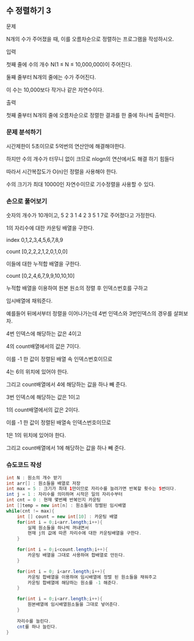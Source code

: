 ## 수 정렬하기 3

문제

N개의 수가 주어졌을 때, 이를 오름차순으로 정렬하는 프로그램을 작성하시오.

입력

첫째 줄에 수의 개수 N(1 ≤ N ≤ 10,000,000)이 주어진다. 

둘째 줄부터 N개의 줄에는 수가 주어진다. 

이 수는 10,000보다 작거나 같은 자연수이다.

출력

첫째 줄부터 N개의 줄에 오름차순으로 정렬한 결과를 한 줄에 하나씩 출력한다.

### 문제 분석하기

시간제한이 5초이므로 5억번의 연산안에 해결해야한다.

하지만 수의 개수가 터무니 없이 크므로 nlogn의 연산에서도 해결 하기 힘들다

따라서 시간복잡도가 O(n)인 정렬을 사용해야 한다.

수의 크기가 최대 10000인 자연수이므로 기수정렬을 사용할 수 있다.

### 손으로 풀어보기

숫자의 개수가 10개이고, 5 2 3 1 4 2 3 5 1 7로 주어졌다고 가정한다.

1의 자리수에 대한 카운팅 배열을 구한다.

index  0,1,2,3,4,5,6,7,8,9

count [0,2,2,2,1,2,0,1,0,0]

이들에 대한 누적합 배열을 구한다.

count [0,2,4,6,7,9,9,10,10,10]

누적합 배열을 이용하여 원본 원소의 정렬 후 인덱스번호를 구하고 

임시배열에 채워준다.

예를들어 뒤에서부터 정렬을 이어나가는데 4번 인덱스와 3번인덱스의 경우를 살펴보자.

4번 인덱스에 해당하는 값은 4이고

4의 count배열에서의 값은 7이다.

이를 -1 한 값이 정렬된 배열 속 인덱스번호이므로

4는 6의 위치에 있어야 한다.

그리고 count배열에서 4에 해당하는 값을 하나 빼 준다.

3번 인덱스에 해당하는 값은 1이고

1의 count배열에서의 값은 2이다.

이를 -1 한 값이 정렬된 배열속 인덱스번호이므로

1은 1의 위치에 있어야 한다.

그리고 count배열에서 1에 해당하는 값을 하나 빼 준다.

### 슈도코드 작성
```java
int N : 원소의 개수 받기
int arr[] : 원소들을 배열로 저장
int max = 5 : 크기가 최대 1만이므로 자리수를 늘려가면 반복할 횟수는 5번이다.
int j = 1 : 자리수를 의미하며 시작은 일의 자리수부터
int cnt = 0 : 현재 몇번째 반복인지 카운팅
int []temp = new int[n] : 원소들이 정렬된 임시배열
while(cnt != max){
    int [] count = new int[10] : 카운팅 배열
    for(int i = 0;i<arr.length;i++){
        실제 원소들을 하나씩 꺼내면서 
        현재 j의 값에 따른 자리수에 대한 카운팅배열을 구한다.
    }

    for(int i = 0;i<count.length;i++){
        카운팅 배열을 그대로 사용하여 합배열로 만든다.
    }

    for(int i = 0; i<arr.length;i++){
        카운팅 합배열을 이용하여 임시배열에 정렬 된 원소들을 채워주고
        카운팅 합배열에 해당하는 원소를 -1 해준다.
    }

    for(int i = 0;i<arr.length;i++){
        원본배열에 임시배열원소들을 그대로 넣어준다.
    }
    
    자리수를 늘린다.
    cnt를 하나 늘린다.
}
```


